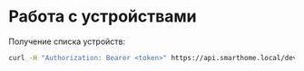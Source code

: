 # Работа с устройствами

Получение списка устройств:

```bash
curl -H "Authorization: Bearer <token>" https://api.smarthome.local/devices
```
